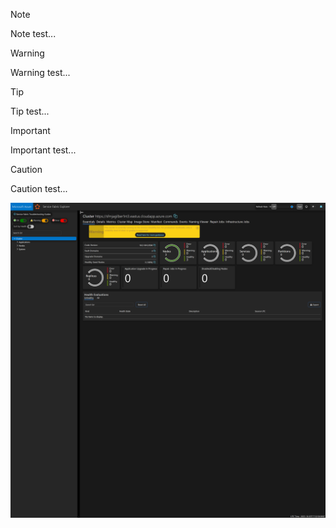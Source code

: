 
> [!NOTE]
> Note test...

> [!WARNING]
> Warning test...

> [!TIP]
> Tip test...

> [!IMPORTANT]
> Important test...

> [!CAUTION]
> Caution test...




![](./media/test.png)